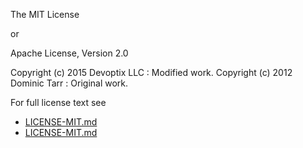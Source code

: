 The MIT License

or

Apache License, Version 2.0

Copyright (c) 2015 Devoptix LLC : Modified work.
Copyright (c) 2012 Dominic Tarr : Original work.

For full license text see 

- [LICENSE-MIT.md](LICENSE-MIT.md)
- [LICENSE-MIT.md](LICENSE-APACHE2.md)
